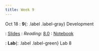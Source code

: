 ```yaml
---
title: Week 9
---
```


Oct 18
: **9**{: .label .label-gray} Development

: [Slides](https://docs.google.com/presentation/d/1MTIumSSwkWaTgY_nm5WNHv7bzBke2_KIrWtaIGQ1lLY/edit?usp=sharing)
: *Reading*: [8.0](https://data-88e.github.io/textbook/content/08-development/index.html)
: [Notebook](https://datahub.berkeley.edu/hub/user-redirect/git-pull?repo=https%3A%2F%2Fgithub.com%2Fdata-88e%2Ffa23-materials&urlpath=tree%2Ffa23-materials%2F)

: **Lab**{: .label .label-green} Lab 8

